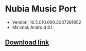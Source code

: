 # Nubia Music Port
- Version: 10.5.010.000.2007281852
- Minimal: Android 8.1

## [Download link](https://www.pling.com/p/1643048/)